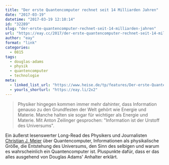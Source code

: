 ```yaml
---
title: "Der erste Quantencomputer rechnet seit 14 Milliarden Jahren"
date: "2017-03-19"
datetime: "2017-03-19 12:10:14"
id: "32289"
slug: "der-erste-quantencomputer-rechnet-seit-14-milliarden-jahren"
url: "https://eay.cc/2017/der-erste-quantencomputer-rechnet-seit-14-milliarden-jahren/"
author: "eay"
format: "link"
categories:
  - 0815
tags:
  - douglas-adams
  - physik
  - quantencomputer
  - technologie
meta:
  - linked_list_url: "https://www.heise.de/tp/features/Der-erste-Quantencomputer-rechnet-seit-14-Milliarden-Jahren-3370994.html"
  - yourls_shorturl: "https://eay.li/2x2"
---
```


> Physiker hingegen kommen immer mehr dahinter, dass Information genauso zu den Grundfesten der Welt gehört wie Energie und Materie. Manche halten sie sogar für wichtiger als Energie und Materie. Mit Anton Zeilinger gesprochen: "Information ist der Urstoff des Universums".

Ein äußerst lesenswerter Long-Read des Physikers und Journalisten [Christian J. Meier](http://www.scicaster.de/) über Quantencomputer, Informationen als physikalische Größe, die Entstehung des Universums, den Sinn des selbigen und warum es wahrscheinlich ein Quantencomputer ist. Pluspunkte dafür, dass er das alles ausgehend von Douglas Adams' Anhalter erklärt.
